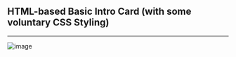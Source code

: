 
## HTML-based Basic Intro Card (with some voluntary CSS Styling)

<hr>

![image](https://user-images.githubusercontent.com/90147636/184832920-1fb28fe1-6b38-409f-904c-ae922c6f9644.png)
